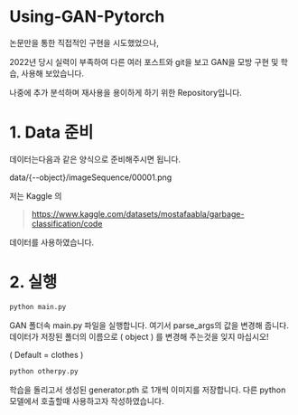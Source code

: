 # Using-GAN-Pytorch
논문만을 통한 직접적인 구현을 시도했었으나, 

2022년 당시 실력이 부족하여 다른 여러 포스트와 git을 보고 GAN을 모방 구현 및 학습, 사용해 보았습니다.

나중에 추가 분석하며 재사용을 용이하게 하기 위한 Repository입니다.

# 1. Data 준비
데이터는다음과 같은 양식으로 준비해주시면 됩니다.

data/{--object}/imageSequence/00001.png

저는 Kaggle 의 
> https://www.kaggle.com/datasets/mostafaabla/garbage-classification/code

데이터를 사용하였습니다.


# 2. 실행 
```sh
python main.py
```

GAN 폴더속 main.py 파일을 실행합니다. 
여기서 parse_args의 값을 변경해 줍니다.
데이터가 저장된 폴더의 이름으로 ( object ) 를 변경해 주는것을 잊지 마십시오!

( Default = clothes )

```sh
python otherpy.py
```

학습을 돌리고서 생성된 generator.pth 로 1개씩 이미지를 저장합니다. 
다른 python 모델에서 호출할때 사용하고자 작성하였습니다.

